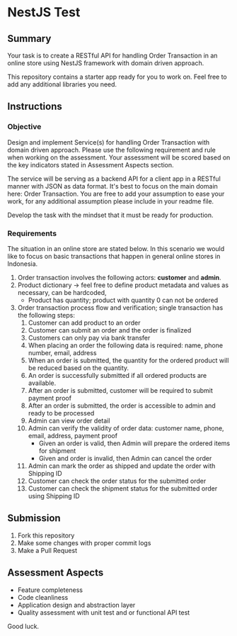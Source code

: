 # NestJS Test
## Summary

Your task is to create a RESTful API for handling Order Transaction in an online store using NestJS framework with domain driven approach.

This repository contains a starter app ready for you to work on. Feel free to add any additional libraries you need.

## Instructions

### Objective

Design and implement Service(s) for handling Order Transaction with domain driven approach. Please use the following requirement and rule when working on the assessment. Your assessment will be scored based on the key indicators stated in Assessment Aspects section.

The service will be serving as a backend API for a client app in a RESTful manner with JSON as data format. It's best to focus on the main domain here: Order Transaction. You are free to add your assumption to ease your work, for any additional assumption please include in your readme file.

Develop the task with the mindset that it must be ready for production. 


### Requirements
The situation in an online store are stated below. In this scenario we would like to focus on basic transactions that happen in general online stores in Indonesia.

1. Order transaction involves the following actors: **customer** and **admin**.
2. Product dictionary → feel free to define product metadata and values as necessary, can be hardcoded,
    * Product has quantity; product with quantity 0 can not be ordered
3. Order transaction process flow and verification; single transaction has the following steps:
    1. Customer can add product to an order
    2. Customer can submit an order and the order is finalized
    3. Customers can only pay via bank transfer
    4. When placing an order the following data is required: name, phone number, email, address
    5. When an order is submitted, the quantity for the ordered product will be reduced based on the quantity.
    6. An order is successfully submitted if all ordered products are available.
    7. After an order is submitted, customer will be required to submit payment proof
    8. After an order is submitted, the order is accessible to admin and ready to be processed
    9. Admin can view order detail
    10. Admin can verify the validity of order data: customer name, phone, email, address, payment proof
        * Given an order is valid, then Admin will prepare the ordered items for shipment
        * Given and order is invalid, then Admin can cancel the order
    11. Admin can mark the order as shipped and update the order with Shipping ID
    12. Customer can check the order status for the submitted order
    13. Customer can check the shipment status for the submitted order using Shipping ID

## Submission

1. Fork this repository
2. Make some changes with proper commit logs
3. Make a Pull Request

## Assessment Aspects

* Feature completeness
* Code cleanliness
* Application design and abstraction layer
* Quality assessment with unit test and or functional API test

Good luck.
